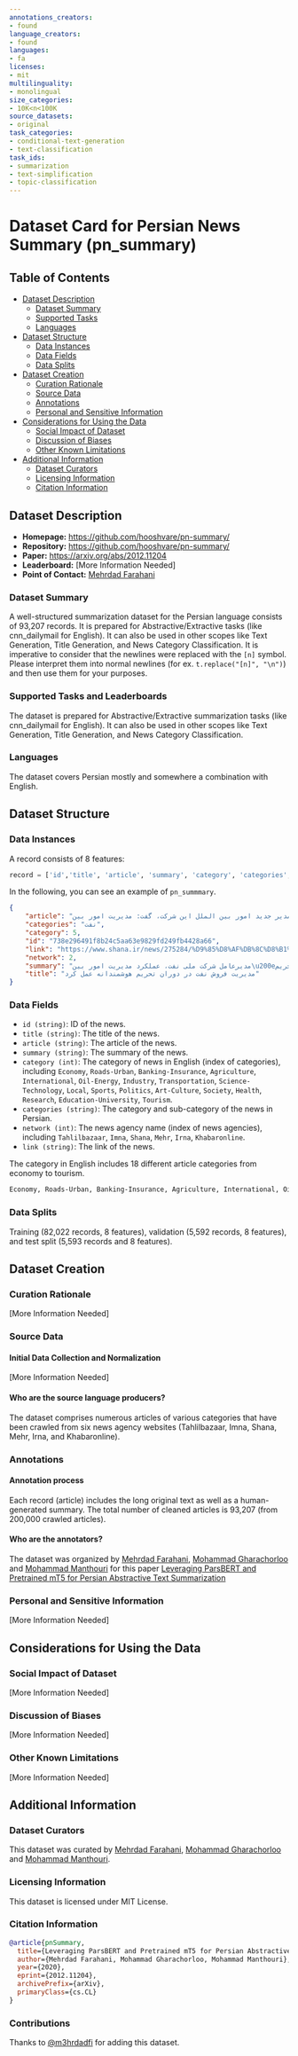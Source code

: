 ```yaml
---
annotations_creators:
- found
language_creators:
- found
languages:
- fa
licenses:
- mit
multilinguality:
- monolingual
size_categories:
- 10K<n<100K
source_datasets:
- original
task_categories:
- conditional-text-generation
- text-classification
task_ids:
- summarization
- text-simplification
- topic-classification
---
```


# Dataset Card for Persian News Summary (pn_summary)

## Table of Contents
- [Dataset Description](#dataset-description)
  - [Dataset Summary](#dataset-summary)
  - [Supported Tasks](#supported-tasks-and-leaderboards)
  - [Languages](#languages)
- [Dataset Structure](#dataset-structure)
  - [Data Instances](#data-instances)
  - [Data Fields](#data-instances)
  - [Data Splits](#data-instances)
- [Dataset Creation](#dataset-creation)
  - [Curation Rationale](#curation-rationale)
  - [Source Data](#source-data)
  - [Annotations](#annotations)
  - [Personal and Sensitive Information](#personal-and-sensitive-information)
- [Considerations for Using the Data](#considerations-for-using-the-data)
  - [Social Impact of Dataset](#social-impact-of-dataset)
  - [Discussion of Biases](#discussion-of-biases)
  - [Other Known Limitations](#other-known-limitations)
- [Additional Information](#additional-information)
  - [Dataset Curators](#dataset-curators)
  - [Licensing Information](#licensing-information)
  - [Citation Information](#citation-information)

## Dataset Description

- **Homepage:** https://github.com/hooshvare/pn-summary/
- **Repository:** https://github.com/hooshvare/pn-summary/
- **Paper:** https://arxiv.org/abs/2012.11204
- **Leaderboard:** [More Information Needed]
- **Point of Contact:** [Mehrdad Farahani](mailto:m3hrdadfphi@gmail.com)

### Dataset Summary

A well-structured summarization dataset for the Persian language consists of 93,207 records. It is prepared for Abstractive/Extractive tasks (like cnn_dailymail for English). It can also be used in other scopes like Text Generation, Title Generation, and News Category Classification.
It is imperative to consider that the newlines were replaced with the `[n]` symbol. Please interpret them into normal newlines (for ex. `t.replace("[n]", "\n")`) and then use them for your purposes.

### Supported Tasks and Leaderboards

The dataset is prepared for Abstractive/Extractive summarization tasks (like cnn_dailymail for English). It can also be used in other scopes like Text Generation, Title Generation, and News Category Classification.

### Languages

The dataset covers Persian mostly and somewhere a combination with English.

## Dataset Structure

### Data Instances

A record consists of 8 features:

```python
record = ['id','title', 'article', 'summary', 'category', 'categories', 'network', 'link']
```
In the following, you can see an example of `pn_summmary`.

```json
{
    "article": "به گزارش شانا، علی کاردر امروز (۲۷ دی ماه) در مراسم تودیع محسن قمصری، مدیر سابق امور بین الملل شرکت ملی نفت ایران و معارفه سعید خوشرو، مدیر جدید امور بین الملل این شرکت، گفت: مدیریت امور بین\u200eالملل به عنوان یکی از تاثیرگذارترین مدیریت\u200cهای شرکت ملی نفت ایران در دوران تحریم\u200cهای ظالمانه غرب علیه کشورمان بسیار هوشمندانه عمل کرد و ما توانستیم به خوبی از عهده تحریم\u200cها برآییم. [n] وی افزود: مجموعه امور بین الملل در همه دوران\u200cها با سختی\u200cها و مشکلات بسیاری مواجه بوده است، به ویژه در دوره اخیر به دلیل مسائل پیرامون تحریم وظیفه سنگینی بر عهده داشت که با تدبیر مدیریت خوب این مجموعه سربلند از آن بیرون آمد. [n] کاردر با قدردانی از زحمات محسن قمصری، به سلامت مدیریت امور بین الملل این شرکت اشاره کرد و افزود: محوریت کار مدیریت اموربین الملل سلامت مالی بوده است. [n] وی بر ضرورت نهادینه سازی جوانگرایی در مدیریت شرکت ملی نفت ایران تاکید کرد و گفت: مدیریت امور بین الملل در پرورش نیروهای زبده و کارآزموده آنچنان قوی عملکرده است که برای انتخاب مدیر جدید مشکلی وجود نداشت. [n] کاردر، حرفه\u200eای\u200eگری و کار استاندارد را از ویژگی\u200cهای مدیران این مدیریت برشمرد و گفت: نگاه جامع، خلاقیت و نوآوری و بکارگیری نیروهای جوان باید همچنان مد نظر مدیریت جدید امور بین الملل شرکت ملی نفت ایران باشد.",
    "categories": "نفت",
    "category": 5,
    "id": "738e296491f8b24c5aa63e9829fd249fb4428a66",
    "link": "https://www.shana.ir/news/275284/%D9%85%D8%AF%DB%8C%D8%B1%DB%8C%D8%AA-%D9%81%D8%B1%D9%88%D8%B4-%D9%86%D9%81%D8%AA-%D8%AF%D8%B1-%D8%AF%D9%88%D8%B1%D8%A7%D9%86-%D8%AA%D8%AD%D8%B1%DB%8C%D9%85-%D9%87%D9%88%D8%B4%D9%85%D9%86%D8%AF%D8%A7%D9%86%D9%87-%D8%B9%D9%85%D9%84-%DA%A9%D8%B1%D8%AF",
    "network": 2,
    "summary": "مدیرعامل شرکت ملی نفت، عملکرد مدیریت امور بین\u200eالملل این شرکت را در دوران تحریم بسیار هوشمندانه خواند و گفت: امور بین الملل در دوران پس از تحریم\u200eها نیز می\u200cتواند نقش بزرگی در تسریع روند توسعه داشته باشد.",
    "title": "مدیریت فروش نفت در دوران تحریم هوشمندانه عمل کرد"
}
```


### Data Fields

- `id (string)`: ID of the news.
- `title (string)`: The title of the news.
- `article (string)`: The article of the news.
- `summary (string)`: The summary of the news.
- `category (int)`: The category of news in English (index of categories), including `Economy`, `Roads-Urban`, `Banking-Insurance`, `Agriculture`, `International`, `Oil-Energy`, `Industry`, `Transportation`, `Science-Technology`, `Local`, `Sports`, `Politics`, `Art-Culture`, `Society`, `Health`, `Research`, `Education-University`, `Tourism`.
- `categories (string)`: The category and sub-category of the news in Persian.
- `network (int)`: The news agency name (index of news agencies), including `Tahlilbazaar`, `Imna`, `Shana`, `Mehr`, `Irna`, `Khabaronline`.
- `link (string)`: The link of the news.

The category in English includes 18 different article categories from economy to tourism. 

```bash
Economy, Roads-Urban, Banking-Insurance, Agriculture, International, Oil-Energy, Industry, Transportation, Science-Technology, Local, Sports, Politics, Art-Culture, Society, Health, Research, Education-University, Tourism
```

### Data Splits

Training (82,022 records, 8 features), validation (5,592 records, 8 features), and test split (5,593 records and 8 features).

## Dataset Creation

### Curation Rationale

[More Information Needed]

### Source Data

#### Initial Data Collection and Normalization

[More Information Needed]

#### Who are the source language producers?

The dataset comprises numerous articles of various categories that have been crawled from six news agency websites (Tahlilbazaar, Imna, Shana, Mehr, Irna, and Khabaronline).

### Annotations

#### Annotation process

Each record (article) includes the long original text as well as a human-generated summary. The total number of cleaned articles is 93,207 (from 200,000 crawled articles).

#### Who are the annotators?

The dataset was organized by [Mehrdad Farahani](https://github.com/m3hrdadfi), [Mohammad Gharachorloo](https://github.com/baarsaam) and [Mohammad Manthouri](https://github.com/mmanthouri) for this paper [Leveraging ParsBERT and Pretrained mT5 for Persian Abstractive Text Summarization](https://arxiv.org/abs/2012.11204)

### Personal and Sensitive Information

[More Information Needed]

## Considerations for Using the Data

### Social Impact of Dataset

[More Information Needed]

### Discussion of Biases

[More Information Needed]

### Other Known Limitations

[More Information Needed]

## Additional Information

### Dataset Curators

This dataset was curated by [Mehrdad Farahani](https://github.com/m3hrdadfi), [Mohammad Gharachorloo](https://github.com/baarsaam) and [Mohammad Manthouri](https://github.com/mmanthouri).


### Licensing Information

This dataset is licensed under MIT License.

### Citation Information

```bibtex
@article{pnSummary,
  title={Leveraging ParsBERT and Pretrained mT5 for Persian Abstractive Text Summarization}, 
  author={Mehrdad Farahani, Mohammad Gharachorloo, Mohammad Manthouri},
  year={2020},
  eprint={2012.11204},
  archivePrefix={arXiv},
  primaryClass={cs.CL}
}
```

### Contributions

Thanks to [@m3hrdadfi](https://github.com/m3hrdadfi) for adding this dataset.